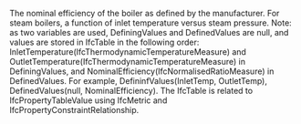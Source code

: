 The nominal efficiency of the boiler as defined by the manufacturer. For steam boilers, a function of inlet temperature versus steam pressure.  Note: as two variables are used, DefiningValues and DefinedValues are null, and values are stored in IfcTable in the following order: InletTemperature(IfcThermodynamicTemperatureMeasure) and OutletTemperature(IfcThermodynamicTemperatureMeasure) in DefiningValues, and NominalEfficiency(IfcNormalisedRatioMeasure) in DefinedValues. For example, DefininfValues(InletTemp, OutletTemp), DefinedValues(null, NominalEfficiency).  The IfcTable is related to IfcPropertyTableValue using IfcMetric and IfcPropertyConstraintRelationship.